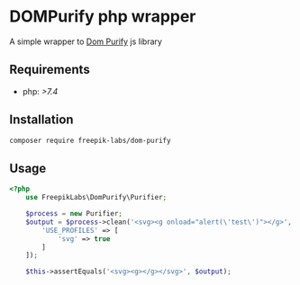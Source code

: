 # DOMPurify php wrapper

A simple wrapper to [Dom Purify](https://github.com/cure53/DOMPurify) js library

## Requirements
- php:  *>7.4*

## Installation

```bash
composer require freepik-labs/dom-purify
````

## Usage

```php
<?php
    use FreepikLabs\DomPurify\Purifier;

    $process = new Purifier;
    $output = $process->clean('<svg><g onload="alert(\'test\')"></g>', [
        'USE_PROFILES' => [
            'svg' => true
        ]
    ]);

    $this->assertEquals('<svg><g></g></svg>', $output);
```

